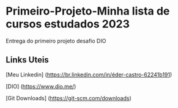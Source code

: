 # Primeiro-Projeto-Minha lista de cursos estudados 2023
Entrega do primeiro projeto desafio DIO

## Links Uteis
[Meu Linkedin] (https://br.linkedin.com/in/éder-castro-62241b191)

[DIO] (https://www.dio.me/)

[Git Downloads] (https://git-scm.com/downloads)
